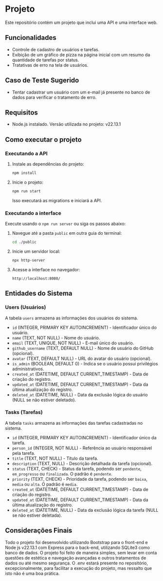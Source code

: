 # Projeto

Este repositório contém um projeto que inclui uma API e uma interface web.

## Funcionalidades

- Controle de cadastro de usuários e tarefas.
- Exibição de um gráfico de pizza na página inicial com um resumo da quantidade de tarefas por status.
- Tratativas de erro na tela de usuários.

## Caso de Teste Sugerido

- Tentar cadastrar um usuário com um e-mail já presente no banco de dados para verificar o tratamento de erro.

## Requisitos

- Node.js instalado. Versão utilizada no projeto: v22.13.1

## Como executar o projeto

### Executando a API

1. Instale as dependências do projeto:
   ```sh
   npm install
   ```
2. Inicie o projeto:
   ```sh
   npm run start
   ```
   Isso executará as migrations e iniciará a API.

### Executando a interface
 
 Execute usando o ```npm run server``` ou siga os passos abaixo:


1. Navegue até a pasta `public` em outra guia do terminal:
   ```sh
   cd ./public
   ```
2. Inicie um servidor local:
   ```sh
   npx http-server
   ```
3. Acesse a interface no navegador:
   ```
   http://localhost:8080/
   ```

## Entidades do Sistema

### Users (Usuários)
A tabela `users` armazena as informações dos usuários do sistema.

- `id` (INTEGER, PRIMARY KEY AUTOINCREMENT) - Identificador único do usuário.
- `name` (TEXT, NOT NULL) - Nome do usuário.
- `email` (TEXT, UNIQUE, NOT NULL) - E-mail único do usuário.
- `github_username` (TEXT, DEFAULT NULL) - Nome de usuário do GitHub (opcional).
- `avatar` (TEXT, DEFAULT NULL) - URL do avatar do usuário (opcional).
- `is_admin` (BOOLEAN, DEFAULT 0) - Indica se o usuário possui privilégios administrativos.
- `created_at` (DATETIME, DEFAULT CURRENT_TIMESTAMP) - Data de criação do registro.
- `updated_at` (DATETIME, DEFAULT CURRENT_TIMESTAMP) - Data da última atualização do registro.
- `deleted_at` (DATETIME, NULL) - Data da exclusão lógica do usuário (NULL se não estiver deletado).

### Tasks (Tarefas)
A tabela `tasks` armazena as informações das tarefas cadastradas no sistema.

- `id` (INTEGER, PRIMARY KEY AUTOINCREMENT) - Identificador único da tarefa.
- `person_id` (INTEGER, NOT NULL) - Referência ao usuário responsável pela tarefa.
- `title` (TEXT, NOT NULL) - Título da tarefa.
- `description` (TEXT, NULL) - Descrição detalhada da tarefa (opcional).
- `status` (TEXT, CHECK) - Status da tarefa, podendo ser `pendente`, `em_progresso` ou `finalizada`. O padrão é `pendente`.
- `priority` (TEXT, CHECK) - Prioridade da tarefa, podendo ser `baixa`, `media` ou `alta`. O padrão é `media`.
- `created_at` (DATETIME, DEFAULT CURRENT_TIMESTAMP) - Data de criação do registro.
- `updated_at` (DATETIME, DEFAULT CURRENT_TIMESTAMP) - Data da última atualização do registro.
- `deleted_at` (DATETIME, NULL) - Data da exclusão lógica da tarefa (NULL se não estiver deletada).

## Considerações Finais

Todo o projeto foi desenvolvido utilizando Bootstrap para o front-end e Node js v22.13.1 com Express para o back-end, utilizando SQLite3 como banco de dados. O projeto foi feito de maneira simples, sem levar em conta questões de estética e navegação avançadas e outros tratamentos de dados ou até mesmo segurança. O .env estará presente no repositório, excepcionalmente, para facilitar a execução do projeto, mas ressalto que isto não é uma boa prática.

